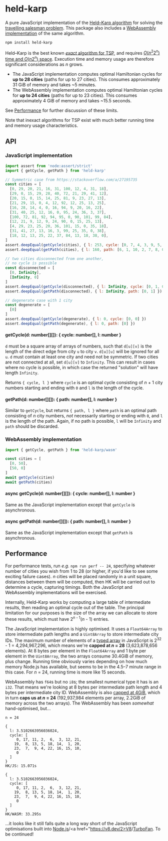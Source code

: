 # held-karp

A pure JavaScript implementation of the [Held–Karp algorithm](https://en.wikipedia.org/wiki/Held%E2%80%93Karp_algorithm) for solving the [travelling salesman problem](https://en.wikipedia.org/wiki/Traveling_salesman_problem). This package also includes a [WebAssembly implementation](#webassembly-implementation) of the same algorithm.

```sh
npm install held-karp
```

Held–Karp is the best known [*exact* algorithm for TSP](https://en.wikipedia.org/wiki/Travelling_salesman_problem#Exact_algorithms), and requires [*O*(*n*<sup>2</sup>2<sup>*n*</sup>) time and *O*(*n*2<sup>*n*</sup>) space](https://en.wikipedia.org/wiki/Held%E2%80%93Karp_algorithm#Algorithmic_complexity). Execution time and memory usage are therefore significant considerations as *n* grows.

* The JavaScript implementation computes optimal Hamiltonian cycles for **up to 28 cities** (paths for up to 27 cities). This consumes approximately 31 GiB of memory and takes ~5 minutes.
* The WebAssembly implementation computes optimal Hamiltonian cycles for **up to 24 cities** (paths for up to 23 cities). This consumes approximately 4 GiB of memory and takes ~15.5 seconds.

See [Performance](#performance) for further discussion of these limits.

Note that inexact algorithms for TSP exist with much better running time and memory usage characteristics.

## API

### JavaScript implementation

```js
import assert from 'node:assert/strict'
import { getCycle, getPath } from 'held-karp'

// Symmetric case from https://stackoverflow.com/a/27195735
const cities = [
  [0, 29, 20, 21, 16, 31, 100, 12, 4, 31, 18],
  [29, 0, 15, 29, 28, 40, 72, 21, 29, 41, 12],
  [20, 15, 0, 15, 14, 25, 81, 9, 23, 27, 13],
  [21, 29, 15, 0, 4, 12, 92, 12, 25, 13, 25],
  [16, 28, 14, 4, 0, 16, 94, 9, 20, 16, 22],
  [31, 40, 25, 12, 16, 0, 95, 24, 36, 3, 37],
  [100, 72, 81, 92, 94, 95, 0, 90, 101, 99, 84],
  [12, 21, 9, 12, 9, 24, 90, 0, 15, 25, 13],
  [4, 29, 23, 25, 20, 36, 101, 15, 0, 35, 18],
  [31, 41, 27, 13, 16, 3, 99, 25, 35, 0, 38],
  [18, 12, 13, 25, 22, 37, 84, 13, 18, 38, 0],
]
assert.deepEqual(getCycle(cities), { l: 253, cycle: [0, 7, 4, 3, 9, 5, 2, 6, 1, 10, 8, 0] })
assert.deepEqual(getPath(cities), { l: 160, path: [6, 1, 10, 2, 7, 8, 0, 4, 3, 5, 9] })

// two cities disconnected from one another,
// no cycle is possible
const disconnected = [
  [0, Infinity],
  [Infinity, 0]
]
assert.deepEqual(getCycle(disconnected), { l: Infinity, cycle: [0, 1, 0] })
assert.deepEqual(getPath(disconnected), { l: Infinity, path: [0, 1] })

// degenerate case with 1 city
const degenerate = [
  [0]
]
assert.deepEqual(getCycle(degenerate), { l: 0, cycle: [0, 0] })
assert.deepEqual(getPath(degenerate), { l: 0, path: [0] })
```

#### getCycle(d: number[][]): { cycle: number[], l: number }

`d` must be a square array of arrays of numbers, such that `d[u][v]` is the length of the direct edge from city `u` to city `v`. `d[u][u]` will be ignored for all `u`. `d` must contain at least one city and need not be symmetric. If two cities are not connected at all, set `d[u][v]` to `Infinity`. This can result in cases where no cycle is possible, in which case the returned "solution" will have length `Infinity`.

Returns `{ cycle, l }` where `cycle` is an optimal cycle consisting of *n* + 1 city numbers starting and ending with `0` and `l` is the length of the cycle.

#### getPath(d: number[][]): { path: number[], l: number }

Similar to `getCycle`, but returns `{ path, l }` where `path` is an optimal path consisting of *n* city numbers, *not* necessarily starting or ending with `0`, and `l` is the length of the path. Again, if no path is possible, `l` will be `Infinity` and `path` should be discarded.

### WebAssembly implementation

```js
import { getCycle, getPath } from 'held-karp/wasm'

const cities = [
  [0, 50],
  [50, 0]
]
await getCycle(cities)
await getPath(cities)
```

#### async getCycle(d: number[][]): { cycle: number[], l: number }

Same as the JavaScript implementation except that `getCycle` is asynchronous.

#### async getPath(d: number[][]): { path: number[], l: number }

Same as the JavaScript implementation except that `getPath` is asynchronous.

## Performance

For performance tests, run _e.g._ `npm run perf -- 24`, specifying whatever number of cities you wish from 1 to 28 (or higher, if you'd like to see some exciting failure cases). *n* cities will be placed randomly in a unit square, distances between them will be computed, then HK will be carried out to determine a cycle, capturing timings. Both the JavaScript and WebAssembly implementations will be exercised.

Internally, Held–Karp works by computing a large table of intermediate results, then reading an optimal cycle out of the table. The principal limitation for our purposes is the size of the array we can allocate to store these results, which must have 2<sup>*n* - 1</sup>(*n* - 1) entries.

The JavaScript implementation is highly optimised. It uses a `Float64Array` to store intermediate path lengths and a `Uint8Array` to store intermediate city IDs. The maximum number of elements of a [typed array](https://developer.mozilla.org/en-US/docs/Web/JavaScript/Guide/Typed_arrays) in JavaScript is 2<sup>32</sup> - 1 = 4,294,967,296, which means we're **capped at *n* = 28** (3,623,878,656 elements). At 8 bytes per element in the `Float64Array` and 1 byte per element in the `Uint8Array`, the two arrays consume 30.4GiB of memory, plus change. Running time obviously varies depending on how much memory Node.js has available, but seems to be in the 4.5–7 minute range in this case. For *n* = 24, running time is more like 15 seconds.

WebAssembly has `f64`s but no `i8`s; the smallest numerical type it has is an `i32`. That means we're looking at 8 bytes per intermediate path length and 4 bytes per intermediate city ID. WebAssembly is also [capped at 4GiB](https://developer.mozilla.org/en-US/docs/WebAssembly/JavaScript_interface/Memory/Memory#:~:text=Wasm%20currently%20only%20allows%2032%2Dbit%20addressing), which in turn **caps us at *n* = 24** (192,937,984 elements per array, 2.2GiB of memory across the two arrays). The WebAssembly has been *somewhat* hand-optimised, but...

```
n = 24

{
  l: 3.5102663956036024,
  cycle: [
     0, 17, 11, 2,  6,  3, 12, 21,
    19,  8, 13, 5, 18, 14,  1, 20,
    23,  7,  9, 4, 22, 16, 15, 10,
     0
  ]
}
HK/JS: 15.071s

{
  l: 3.5102663956036024,
  cycle: [
     0, 17, 11, 2,  6,  3, 12, 21,
    19,  8, 13, 5, 18, 14,  1, 20,
    23,  7,  9, 4, 22, 16, 15, 10,
     0
  ]
}
HK/WASM: 33.295s
```

...it looks like it still falls quite a long way short of the JavaScript optimisations built into <a href="https://nodejs.org">Node.js</a>/<a href="https://v8.dev/2>V8</a>/<a href="https://v8.dev/docs/turbofan">TurboFan</a>. To be continued!</p>
